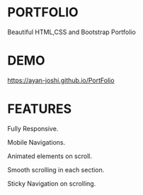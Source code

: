 # PORTFOLIO

Beautiful HTML,CSS and Bootstrap Portfolio

# DEMO

https://ayan-joshi.github.io/PortFolio

# FEATURES

Fully Responsive.

Mobile Navigations.

Animated elements on scroll.

Smooth scrolling in each section.

Sticky Navigation on scrolling.




